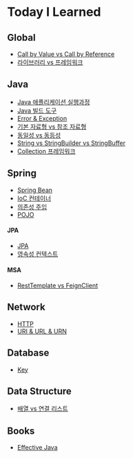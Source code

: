 # Today I Learned

## Global

- [Call by Value vs Call by Reference](Global/call-by-value-vs-call-by-reference.md)
- [라이브러리 vs 프레임워크](Global/library-vs-framework.md)

## Java

- [Java 애플리케이션 실행과정](Java/java-application-execution-process.md)
- [Java 빌드 도구](Java/build-tools.md)
- [Error & Exception](Java/error-exception.md)
- [기본 자료형 vs 참조 자료형](Java/primitive-type-vs-reference-type.md)
- [동일성 vs 동등성](Java/identity-vs-equality.md)
- [String vs StringBuilder vs StringBuffer](Java/string-vs-stringbuilder-vs-stringbuffer.md)
- [Collection 프레임워크](Java/collection-framework.md)

## Spring

- [Spring Bean](Spring/spring-bean.md)
- [IoC 컨테이너](Spring/ioc-container.md)
- [의존성 주입](Spring/dependency-injection.md)
- [POJO](Spring/pojo.md)

#### JPA

- [JPA](Spring/JPA/jpa.md)
- [영속성 컨텍스트](Spring/JPA/persistence-context.md)

#### MSA

- [RestTemplate vs FeignClient](Spring/MSA/resttemplate-vs-feignclient.md)

## Network

- [HTTP](Network/http.md)
- [URI & URL & URN](Network/uri-url-urn.md)

## Database

- [Key](Database/key.md)

## Data Structure

- [배열 vs 연결 리스트](Datastructure/array-vs-linkedlist.md)

<!-- ## Algorithm -->
<!-- ## Operation System -->
<!-- ## OOP -->

## Books

- [Effective Java](Books/Effective_Java)
